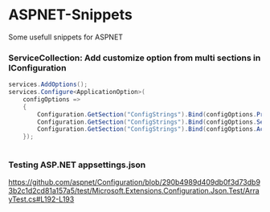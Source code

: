 # ASPNET-Snippets
Some usefull snippets for ASPNET


### ServiceCollection: Add customize option from multi sections in IConfiguration
```C#
services.AddOptions();
services.Configure<ApplicationOption>(
    configOptions =>
    {
        Configuration.GetSection("ConfigStrings").Bind(configOptions.ProviderOptions);
        Configuration.GetSection("ConfigStrings").Bind(configOptions.SecretOptions);
        Configuration.GetSection("ConfigStrings").Bind(configOptions.AccountOptions);
    });
    
```
### Testing ASP.NET appsettings.json
https://github.com/aspnet/Configuration/blob/290b4989d409db0f3d73db93b2c1d2cd81a157a5/test/Microsoft.Extensions.Configuration.Json.Test/ArrayTest.cs#L192-L193

